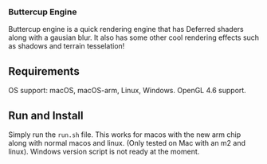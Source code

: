 ### Buttercup Engine

Buttercup engine is a quick rendering engine that has Deferred shaders along with a gausian blur. It also has some other cool rendering effects such as shadows and terrain tesselation!

## Requirements

OS support: macOS, macOS-arm, Linux, Windows. OpenGL 4.6 support. 

## Run and Install

Simply run the ```run.sh``` file. This works for macos with the new arm chip along with normal macos and linux. (Only tested on Mac with an m2 and linux). Windows version script is not ready at the moment. 


